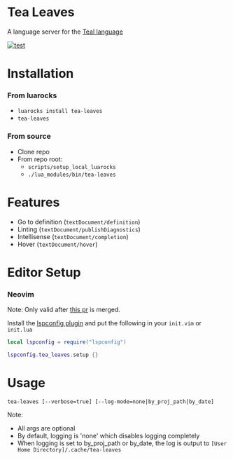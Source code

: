 
# Tea Leaves

A language server for the [Teal language](https://github.com/teal-language/tl)

[![test](https://github.com/svermeulen/tea-leaves/actions/workflows/test.yml/badge.svg)](https://github.com/svermeulen/tea-leaves/actions/workflows/test.yml)

# Installation

### From luarocks

* `luarocks install tea-leaves`
* `tea-leaves`

### From source

* Clone repo
* From repo root: 
  * `scripts/setup_local_luarocks`
  * `./lua_modules/bin/tea-leaves`

# Features

* Go to definition (`textDocument/definition`)
* Linting (`textDocument/publishDiagnostics`)
* Intellisense (`textDocument/completion`)
* Hover (`textDocument/hover`)

# Editor Setup

### Neovim

Note: Only valid after [this pr](https://github.com/neovim/nvim-lspconfig/pull/3271) is merged.

Install the [lspconfig plugin](https://github.com/neovim/nvim-lspconfig) and put the following in your `init.vim` or `init.lua`

```lua
local lspconfig = require("lspconfig")

lspconfig.tea_leaves.setup {}
```

# Usage

```
tea-leaves [--verbose=true] [--log-mode=none|by_proj_path|by_date]
```

Note:

* All args are optional
* By default, logging is 'none' which disables logging completely
* When logging is set to by_proj_path or by_date, the log is output to `[User Home Directory]/.cache/tea-leaves`

